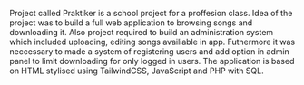 Project called Praktiker is a school project for a proffesion class. Idea of the project was to build a full web application to browsing songs and downloading it.
Also project required to build an administration system which included uploading, editing songs availiable in app. Futhermore it was neccessary to made a system of registering users and add option in admin panel to limit downloading for only logged in users.
The application is based on HTML stylised using TailwindCSS, JavaScript and PHP with SQL.
